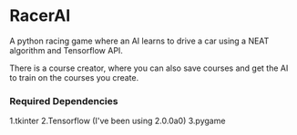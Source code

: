 # RacerAI
 A python racing game where an AI learns to drive a car using a NEAT algorithm and Tensorflow API.

 There is a course creator, where you can also save courses and get the AI to train on the courses you create.

 ### Required Dependencies
 1.tkinter
 2.Tensorflow (I've been using 2.0.0a0)
 3.pygame
